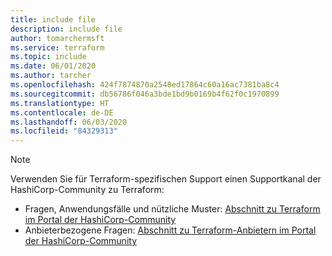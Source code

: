 ```yaml
---
title: include file
description: include file
author: tomarchermsft
ms.service: terraform
ms.topic: include
ms.date: 06/01/2020
ms.author: tarcher
ms.openlocfilehash: 424f7874870a2548ed17864c60a16ac7381ba8c4
ms.sourcegitcommit: db56786f046a3bde1bd9b0169b4f62f0c1970899
ms.translationtype: HT
ms.contentlocale: de-DE
ms.lasthandoff: 06/03/2020
ms.locfileid: "84329313"
---
```

> [!NOTE]
> Verwenden Sie für Terraform-spezifischen Support einen Supportkanal der HashiCorp-Community zu Terraform:
>
> * Fragen, Anwendungsfälle und nützliche Muster: [Abschnitt zu Terraform im Portal der HashiCorp-Community](https://discuss.hashicorp.com/c/terraform-core)
> * Anbieterbezogene Fragen: [Abschnitt zu Terraform-Anbietern im Portal der HashiCorp-Community](https://discuss.hashicorp.com/c/terraform-providers)

